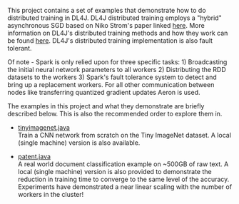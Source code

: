 This project contains a set of examples that demonstrate how to do distributed training in DL4J. DL4J distributed training employs a "hybrid" asynchronous SGD based on Niko Strom's paper linked [here](http://nikkostrom.com/publications/interspeech2015/strom_interspeech2015.pdf). More information on DL4J's distributed training methods and how they work can be found [here](https://deeplearning4j.konduit.ai/distributed-deep-learning/intro). DL4J's distributed training implementation is also fault tolerant. 

Of note - Spark is only relied upon for three specific tasks: 1) Broadcasting the initial neural network parameters to all workers 2) Distributing the RDD datasets to the workers 3) Spark's fault tolerance system to detect and bring up a replacement workers. For all other communication between nodes like transferring quantized gradient updates Aeron is used.  

The examples in this project and what they demonstrate are briefly described below. This is also the recommended order to explore them in.

* [tinyimagenet.java](tinyimagenet.java)  
Train a CNN network from scratch on the Tiny ImageNet dataset. A local (single machine) version is also available.

* [patent.java](patent.java)  
A real world document classification example on ~500GB of raw text. A local (single machine) version is also provided to demonstrate the reduction in training time to converge to the same level of the accuracy. Experiments have demonstrated a near linear scaling with the number of workers in the cluster!

